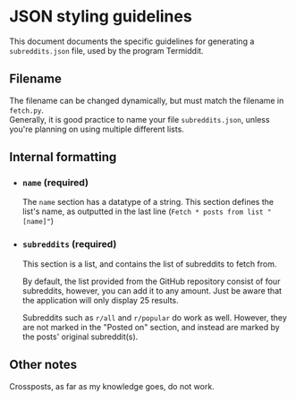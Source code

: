 # JSON styling guidelines
This document documents the specific guidelines for generating a `subreddits.json` file, used by the program Termiddit.

## Filename
The filename can be changed dynamically, but must match the filename in `fetch.py`.  
Generally, it is good practice to name your file `subreddits.json`, unless you're planning on using multiple different lists.

## Internal formatting
- ### `name` (required)
    The `name` section has a datatype of a string. This section defines the list's name, as outputted in the last line (`Fetch * posts from list "[name]"`)

- ### `subreddits` (required)
    This section is a list, and contains the list of subreddits to fetch from. 
     
    By default, the list provided from the GitHub repository consist of four subreddits, however, you can add it to any amount. Just be aware that the application will only display 25 results.

    Subreddits such as `r/all` and `r/popular` do work as well. However, they are not marked in the "Posted on" section, and instead are marked by the posts' original subreddit(s).

## Other notes
Crossposts, as far as my knowledge goes, do not work.